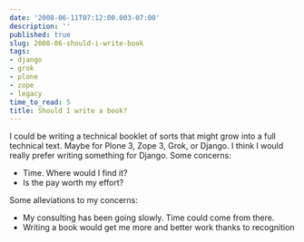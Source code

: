 ```yaml
---
date: '2008-06-11T07:12:00.003-07:00'
description: ''
published: true
slug: 2008-06-should-i-write-book
tags:
- django
- grok
- plone
- zope
- legacy
time_to_read: 5
title: Should I write a book?
---
```


I could be writing a technical booklet of sorts that might grow into a full technical text.  Maybe for Plone 3, Zope 3, Grok, or Django.  I think I would really prefer writing something for Django.  Some concerns:<br /><ul><li>Time.  Where would I find it?</li><li>Is the pay worth my effort?</li></ul>Some alleviations to my concerns:<br /><ul><li>My consulting has been going slowly.  Time could come from there.</li><li>Writing a book would get me more and better work thanks to recognition</li></ul>